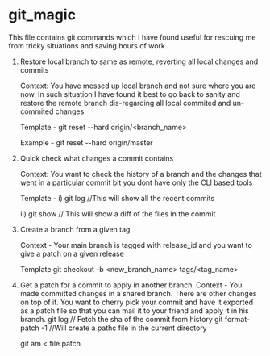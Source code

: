# git_magic

This file contains git commands which I have found useful for rescuing me from tricky situations and saving hours of work

1. Restore local branch to same as remote, reverting all local changes and commits 

    Context: You have messed up local branch and not sure where you are now. In such situation I have found it best to go back to sanity and restore the remote branch dis-regarding all local commited and un-commited changes


    Template - git reset --hard origin/<branch_name>

    Example - git reset --hard origin/master

2. Quick check what changes a commit contains

    Context: You want to check the history of a branch and the changes that went in a particular commit bit you dont
have only the CLI based tools


    Template - 
    i) git log     //This will show all the recent commits
    
    ii) git show <commit-id> // This will show a diff of the files in the commit


4. Create a branch from a given tag
    
    Context - Your main branch is tagged with release_id and you want to give a patch on a given release

    
    Template
    git checkout -b <new_branch_name> tags/<tag_name>    
    
 5. Get a patch for a commit to apply in another branch.
      Context - You made committed changes in a shared branch. There are other changes on top of it. You want to cherry pick your commit and have it exported as a patch file so that you can mail it to your friend and apply it in his branch.
      git log // Fetch the sha of the commit from history
      git format-patch -1 <sha> //Will create a pathc file in the current directory
    
      git am < file.patch

